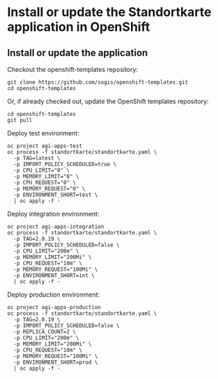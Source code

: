 # Install or update the Standortkarte application in OpenShift

## Install or update the application

Checkout the openshift-templates repository:

```
git clone https://github.com/sogis/openshift-templates.git
cd openshift-templates
```

Or, if already checked out, update the OpenShift templates repository:

```
cd openshift-templates
git pull
```


Deploy test environment:

```
oc project agi-apps-test
oc process -f standortkarte/standortkarte.yaml \
  -p TAG=latest \
  -p IMPORT_POLICY_SCHEDULED=true \
  -p CPU_LIMIT="0" \
  -p MEMORY_LIMIT="0" \
  -p CPU_REQUEST="0" \
  -p MEMORY_REQUEST="0" \
  -p ENVIRONMENT_SHORT=test \
  | oc apply -f -
```

Deploy integration environment:

```
oc project agi-apps-integration
oc process -f standortkarte/standortkarte.yaml \
  -p TAG=2.0.19 \
  -p IMPORT_POLICY_SCHEDULED=false \
  -p CPU_LIMIT="200m" \
  -p MEMORY_LIMIT="200Mi" \
  -p CPU_REQUEST="10m" \
  -p MEMORY_REQUEST="100Mi" \
  -p ENVIRONMENT_SHORT=int \
  | oc apply -f -
```

Deploy production environment:

```
oc project agi-apps-production
oc process -f standortkarte/standortkarte.yaml \
  -p TAG=2.0.19 \
  -p IMPORT_POLICY_SCHEDULED=false \
  -p REPLICA_COUNT=2 \
  -p CPU_LIMIT="200m" \
  -p MEMORY_LIMIT="200Mi" \
  -p CPU_REQUEST="10m" \
  -p MEMORY_REQUEST="100Mi" \
  -p ENVIRONMENT_SHORT=prod \
  | oc apply -f -
```
